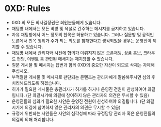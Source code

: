# 0XD: Rules

- 0XD 의 모든 의사결정권은 회원분들에게 있습니다.
- 채팅방 내에서는 모든 비방 및 욕설로 간주하는 메시지를 금지하고 있습니다.
- 자유 채팅방에서 어느 정도의 친목은 허용하고 있습니다. 그러나 질문방 및 공적인 토론에서 친목 행위가 주가 되는 의도를 침해한다고 생각되었을 경우는 운영진이 제지할 수 있습니다.
- 채팅방 내에서 관리자와 사전에 협의가 이뤄지지 않은 오픈채팅, 상품 홍보, 크라우드 펀딩, 이벤트 등 관련된 메세지는 제지당할 수 있습니다.
- 질문 게시물 및 메시지는 답변과 함께 0XD의 중요한 자산이 되므로 삭제는 자제해 주십시오.
- 부적절한 게시물 및 메시지로 판단되는 콘텐츠는 관리자에게 말씀해주시면 심의 후 처리해드리도록 하겠습니다.
- 허가가 필요한 게시물은 총관리자가 허가를 하거나 운영진 전원이 찬성하여야 의결됩니다. (단 의결시기에 의결에 참여하지 않은 관리자의 의견은 무시할 수 있음)
- 운영진들의 심의가 필요한 사안은 운영진 전원이 찬성하여야 의결됩니다. (단 의결시기에 의결에 참여하지 않은 관리자의 의견은 무시할 수 있음)
- 규정에 위반되는 사안들은 사안의 심각성에 따라 규정담당 관리자 혹은 운영진들의 의결의 의해 처리합니다.
